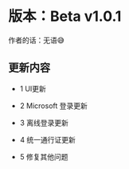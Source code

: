 # 版本：Beta v1.0.1
作者的话：无语😅
## 更新内容

- 1 UI更新

- 2 Microsoft 登录更新

- 3 离线登录更新

- 4 统一通行证更新

- 5 修复其他问题

